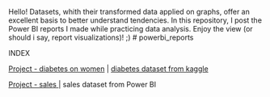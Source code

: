 Hello! Datasets, whith their transformed data applied on graphs, offer an excellent basis to better understand tendencies. In this repository, I post the Power BI reports I made while practicing data analysis. 
Enjoy the view (or should i say, report visualizations)! ;)  # powerbi_reports

INDEX

[Project - diabetes on women](https://github.com/iasminsantiago/powerbi_reports/blob/diabetes_kaggledataset/analise_diabetesdataset_kaggle.pdf) | [diabetes dataset from kaggle](https://www.kaggle.com/datasets/akshaydattatraykhare/diabetes-dataset)  

[Project - sales ](https://github.com/iasminsantiago/powerbi_reports/blob/sales-powerbi/sales_powerbi_samples.pdf) | sales  dataset from Power BI
